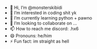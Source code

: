 - 👋 Hi, I’m @monsterskibidi
- 👀 I’m interested in coding shit yk
- 🌱 I’m currently learning python + pawno
- 💞️ I’m looking to collaborate on ...
- 📫 How to reach me discord: .hx6
- 😄 Pronouns: he/him
- ⚡ Fun fact: im straight as hell

<!---
monsterskibidi/monsterskibidi is a ✨ special ✨ repository because its `README.md` (this file) appears on your GitHub profile.
You can click the Preview link to take a look at your changes.
--->
